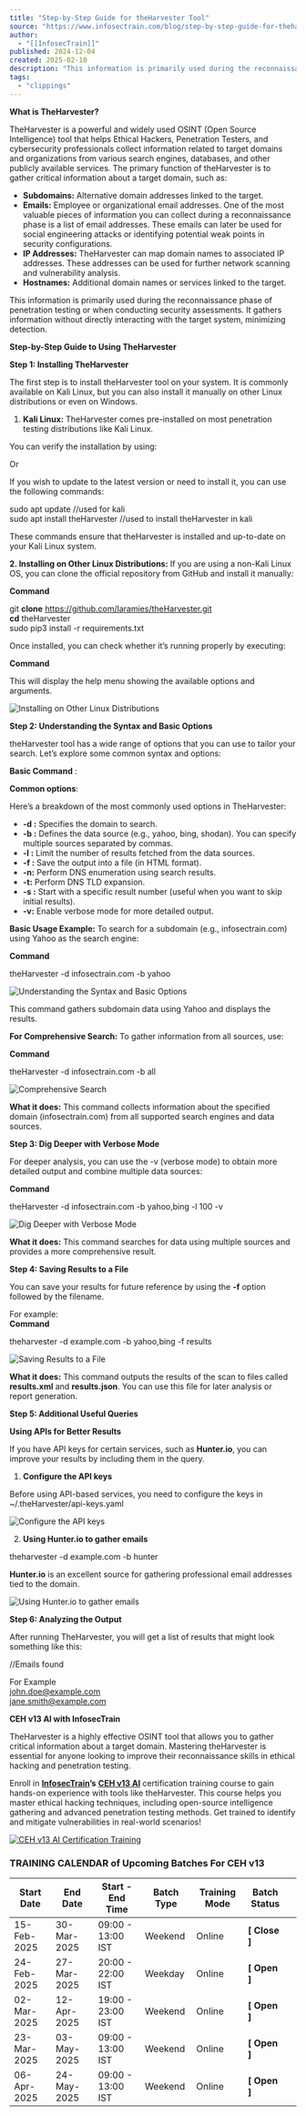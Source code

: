 ```yaml
---
title: "Step-by-Step Guide for theHarvester Tool"
source: "https://www.infosectrain.com/blog/step-by-step-guide-for-theharvester-tool/"
author:
  - "[[InfosecTrain]]"
published: 2024-12-04
created: 2025-02-10
description: "This information is primarily used during the reconnaissance phase of penetration testing or when conducting security assessments."
tags:
  - "clippings"
---
```

**What is TheHarvester?**

TheHarvester is a powerful and widely used OSINT (Open Source Intelligence) tool that helps Ethical Hackers, Penetration Testers, and cybersecurity professionals collect information related to target domains and organizations from various search engines, databases, and other publicly available services. The primary function of theHarvester is to gather critical information about a target domain, such as:

- **Subdomains:** Alternative domain addresses linked to the target.
- **Emails:** Employee or organizational email addresses. One of the most valuable pieces of information you can collect during a reconnaissance phase is a list of email addresses. These emails can later be used for social engineering attacks or identifying potential weak points in security configurations.
- **IP Addresses:** TheHarvester can map domain names to associated IP addresses. These addresses can be used for further network scanning and vulnerability analysis.
- **Hostnames:** Additional domain names or services linked to the target.

This information is primarily used during the reconnaissance phase of penetration testing or when conducting security assessments. It gathers information without directly interacting with the target system, minimizing detection.

**Step-by-Step Guide to Using TheHarvester**

**Step 1: Installing TheHarvester**

The first step is to install theHarvester tool on your system. It is commonly available on Kali Linux, but you can also install it manually on other Linux distributions or even on Windows.

1. **Kali Linux:** TheHarvester comes pre-installed on most penetration testing distributions like Kali Linux.

You can verify the installation by using:

Or

If you wish to update to the latest version or need to install it, you can use the following commands:

sudo apt update //used for kali  
sudo apt install theHarvester //used to install theHarvester in kali

These commands ensure that theHarvester is installed and up-to-date on your Kali Linux system.

**2\. Installing on Other Linux Distributions:** If you are using a non-Kali Linux OS, you can clone the official repository from GitHub and install it manually:

**Command**

git **clone** https://github.com/laramies/theHarvester.git  
**cd** theHarvester  
sudo pip3 install -r requirements.txt

Once installed, you can check whether it’s running properly by executing:

**Command**

This will display the help menu showing the available options and arguments.

![Installing on Other Linux Distributions](https://www.infosectrain.com/wp-content/uploads/2024/12/Installing-on-Other-Linux-Distributions.png)

**Step 2: Understanding the Syntax and Basic Options**

theHarvester tool has a wide range of options that you can use to tailor your search. Let’s explore some common syntax and options:

**Basic Command** :

**Common options**:

Here’s a breakdown of the most commonly used options in TheHarvester:

- **\-d <domain>:** Specifies the domain to search.
- **\-b <source>:** Defines the data source (e.g., yahoo, bing, shodan). You can specify multiple sources separated by commas.
- **\-l <limit>:** Limit the number of results fetched from the data sources.
- **\-f <filename>:** Save the output into a file (in HTML format).
- **\-n:** Perform DNS enumeration using search results.
- **\-t:** Perform DNS TLD expansion.
- **\-s <start>:** Start with a specific result number (useful when you want to skip initial results).
- **\-v:** Enable verbose mode for more detailed output.

**Basic Usage Example:** To search for a subdomain (e.g., infosectrain.com) using Yahoo as the search engine:

**Command**

theHarvester -d infosectrain.com -b yahoo

![Understanding the Syntax and Basic Options](https://www.infosectrain.com/wp-content/uploads/2024/12/Understanding-the-Syntax-and-Basic-Options.png)

This command gathers subdomain data using Yahoo and displays the results.

**For Comprehensive Search:** To gather information from all sources, use:

**Command**

theHarvester -d infosectrain.com -b all

![Comprehensive Search](https://www.infosectrain.com/wp-content/uploads/2024/12/Comprehensive-Search.png)

**What it does:** This command collects information about the specified domain (infosectrain.com) from all supported search engines and data sources.

**Step 3: Dig Deeper with Verbose Mode**

For deeper analysis, you can use the -v (verbose mode) to obtain more detailed output and combine multiple data sources:

**Command**

theHarvester -d infosectrain.com -b yahoo,bing -l 100 -v

![Dig Deeper with Verbose Mode](https://www.infosectrain.com/wp-content/uploads/2024/12/Dig-Deeper-with-Verbose-Mode.png)

**What it does:** This command searches for data using multiple sources and provides a more comprehensive result.

**Step 4: Saving Results to a File**

You can save your results for future reference by using the **\-f** option followed by the filename.

For example:  
**Command**

theharvester -d example.com -b yahoo,bing -f results

![Saving Results to a File](https://www.infosectrain.com/wp-content/uploads/2024/12/Saving-Results-to-a-File.png)

**What it does:** This command outputs the results of the scan to files called **results.xml** and **results.json**. You can use this file for later analysis or report generation.

**Step 5: Additional Useful Queries**

**Using APIs for Better Results**

If you have API keys for certain services, such as **Hunter.io**, you can improve your results by including them in the query.

1. **Configure the API keys**

Before using API-based services, you need to configure the keys in ~/.theHarvester/api-keys.yaml

![Configure the API keys ](https://www.infosectrain.com/wp-content/uploads/2024/12/Configure-the-API-keys-.png)

2. **Using Hunter.io to gather emails**

theharvester -d example.com -b hunter

**Hunter.io** is an excellent source for gathering professional email addresses tied to the domain.

![Using Hunter.io to gather emails](https://www.infosectrain.com/wp-content/uploads/2024/12/Using-Hunter.io-to-gather-emails.png)

**Step 6: Analyzing the Output**

After running TheHarvester, you will get a list of results that might look something like this:

//Emails found

For Example  
john.doe@example.com  
jane.smith@example.com

**CEH v13 AI with InfosecTrain**

TheHarvester is a highly effective OSINT tool that allows you to gather critical information about a target domain. Mastering theHarvester is essential for anyone looking to improve their reconnaissance skills in ethical hacking and penetration testing.

Enroll in [**InfosecTrain**](https://www.infosectrain.com/)**’s** [**CEH v13 AI**](https://www.infosectrain.com/courses/certified-ethical-hacker-ceh-training/) certification training course to gain hands-on experience with tools like theHarvester. This course helps you master ethical hacking techniques, including open-source intelligence gathering and advanced penetration testing methods. Get trained to identify and mitigate vulnerabilities in real-world scenarios!

[![CEH v13 AI Certification Training](https://www.infosectrain.com/wp-content/uploads/2024/10/CEH-v13-AI-Certification-Training.jpg)](https://www.infosectrain.com/courses/certified-ethical-hacker-ceh-training/)

### TRAINING **CALENDAR** of Upcoming Batches For CEH v13

| Start Date | End Date | Start - End Time | Batch Type | Training Mode | Batch Status |  |
| --- | --- | --- | --- | --- | --- | --- |
| 15-Feb-2025 | 30-Mar-2025 | 09:00 - 13:00 IST | Weekend | Online | **\[ Close \]** |  |
| 24-Feb-2025 | 27-Mar-2025 | 20:00 - 22:00 IST | Weekday | Online | **\[ Open \]** |  |
| 02-Mar-2025 | 12-Apr-2025 | 19:00 - 23:00 IST | Weekend | Online | **\[ Open \]** |  |
| 23-Mar-2025 | 03-May-2025 | 09:00 - 13:00 IST | Weekend | Online | **\[ Open \]** |  |
| 06-Apr-2025 | 24-May-2025 | 09:00 - 13:00 IST | Weekend | Online | **\[ Open \]** |  |